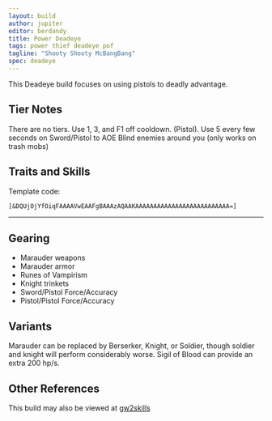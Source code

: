 ```yaml
---
layout: build
author: jupiter
editor: berdandy
title: Power Deadeye
tags: power thief deadeye pof
tagline: "Shooty Shooty McBangBang"
spec: deadeye
---
```


This Deadeye build focuses on using pistols to deadly advantage.

## Tier Notes

There are no tiers. Use 1, 3, and F1 off cooldown. (Pistol). Use 5 every few seconds on Sword/Pistol to AOE Blind enemies around you (only works on trash mobs)

## Traits and Skills

Template code:

`[&DQUjOjYfOiqFAAAAVwEAAFgBAAAzAQAAKAAAAAAAAAAAAAAAAAAAAAAAAAA=]`

---

<div
  data-armory-embed='skills'
  data-armory-ids='13050,13062,13064,13046,13082'
>
</div>
<div
  data-armory-embed='specializations'
  data-armory-ids='35,54,58'
  data-armory-35-traits='1267,1272,1702'
  data-armory-54-traits='1237,1290,1238'
  data-armory-58-traits='2173,2078,2093'
>
</div>


## Gearing

- Marauder weapons
- Marauder armor
- Runes of Vampirism
- Knight trinkets
- Sword/Pistol Force/Accuracy
- Pistol/Pistol Force/Accuracy

## Variants

Marauder can be replaced by Berserker, Knight, or Soldier, though soldier and knight will perform considerably worse. Sigil of Blood can provide an extra 200 hp/s.

## Other References

This build may also be viewed at [gw2skills](http://gw2skills.net/editor/?PaABwqprlZwuYZMM2IW0TfPVA-zRRYixzI4xISqWpq8PA-e)

